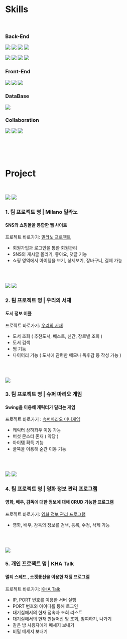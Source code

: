 # Skills
<br>

### Back-End
<img src="https://img.shields.io/badge/JAVA-007396?style=for-the-badge&logo=JAVA&logoColor=white"> <img src="https://img.shields.io/badge/Spring-6DB33F?style=for-the-badge&logo=Spring&logoColor=white"> <img src="https://img.shields.io/badge/Spring Boot-6DB33F?style=for-the-badge&logo=Spring Boot&logoColor=white"> <img src="https://img.shields.io/badge/Spring Security-6DB33F?style=for-the-badge&logo=Spring Security&logoColor=white">

<img src="https://img.shields.io/badge/Android-3DDC84?style=for-the-badge&logo=Android&logoColor=white"> <img src="https://img.shields.io/badge/Flutter-02569B?style=for-the-badge&logo=Flutter&logoColor=white"> <img src="https://img.shields.io/badge/javascript-F7DF1E?style=for-the-badge&logo=javascript&logoColor=black"> <img src="https://img.shields.io/badge/jquery-0769AD?style=for-the-badge&logo=jquery&logoColor=white">
<br>

### Front-End
<img src="https://img.shields.io/badge/html-E34F26?style=for-the-badge&logo=html5&logoColor=white"> <img src="https://img.shields.io/badge/css-1572B6?style=for-the-badge&logo=css3&logoColor=white"> <img src="https://img.shields.io/badge/Bootstrap-7952B3?style=for-the-badge&logo=Bootstrap&logoColor=white">
<br>

### DataBase
<img src="https://img.shields.io/badge/mysql-4479A1?style=for-the-badge&logo=mysql&logoColor=white">

### Collaboration
<img src="https://img.shields.io/badge/GitHub-181717?style=for-the-badge&logo=GitHub&logoColor=white"> <img src="https://img.shields.io/badge/Git-F05032?style=for-the-badge&logo=Git&logoColor=white"> <img src="https://img.shields.io/badge/Trello-0052CC?style=for-the-badge&logo=Trello&logoColor=white">
<br><br><br><br><br>

# Project
<br>

<img src="https://img.shields.io/badge/Spring-6DB33F?style=for-the-badge&logo=Spring&logoColor=white"> <img src="https://img.shields.io/badge/mysql-4479A1?style=for-the-badge&logo=mysql&logoColor=white">

### 1. 팀 프로젝트 명 | Milano 밀라노 
#### SNS와 쇼핑몰을 통합한 웹 사이트 
프로젝트 바로가기: [밀라노 프로젝트](https://github.com/khyunah/project-fashion_shopping_community)
- 회원가입과 로그인을 통한 회원관리
- SNS의 게시글 올리기, 좋아요, 댓글 기능
- 쇼핑 영역에서 아이템을 보기, 상세보기, 장바구니, 결제 가능

<br><br>

<img src="https://img.shields.io/badge/Android-3DDC84?style=for-the-badge&logo=Android&logoColor=white"> <img src="https://img.shields.io/badge/Spring-6DB33F?style=for-the-badge&logo=Spring&logoColor=white">

### 2. 팀 프로젝트 명 | 우리의 서재
#### 도서 정보 어플
프로젝트 바로가기: [우리의 서재](https://github.com/khyunah/project-Mobile_Spring_boot)
- 도서 조회 ( 추천도서, 베스트, 신간, 장르별 조회 )
- 도서 검색 
- 찜 기능 
- 다이어리 기능 ( 도서에 관련한 메모나 독후감 등 작성 가능 )

<br><br>

<img src="https://img.shields.io/badge/JAVA-007396?style=for-the-badge&logo=JAVA&logoColor=white">

### 3. 팀 프로젝트 명 | 슈퍼 마리오 게임
#### Swing을 이용해 캐릭터가 달리는 게임
프로젝트 바로가기 : [슈퍼마리오 미니게임](https://github.com/khyunah/workspace_minigame)
- 캐릭터 상하좌우 이동 가능
- 버섯 몬스터 존재 ( 악당 )
- 아이템 획득 기능 
- 굴뚝을 이용해 순간 이동 기능

<br><br>

<img src="https://img.shields.io/badge/JAVA-007396?style=for-the-badge&logo=JAVA&logoColor=white"> <img src="https://img.shields.io/badge/mysql-4479A1?style=for-the-badge&logo=mysql&logoColor=white">

### 4. 팀 프로젝트 명 | 영화 정보 관리 프로그램
#### 영화, 배우, 감독에 대한 정보에 대해 CRUD 가능한 프로그램
프로젝트 바로가기: [영화 정보 관리 프로그램](https://github.com/khyunah/project-movieInfoSystem)
- 영화, 배우, 감독의 정보를 검색, 등록, 수정, 삭제 가능

<br><br>

<img src="https://img.shields.io/badge/JAVA-007396?style=for-the-badge&logo=JAVA&logoColor=white">

### 5. 개인 프로젝트 명 | KHA Talk
#### 멀티 스레드 , 소켓통신을 이용한 채팅 프로그램 
프로젝트 바로가기: [KHA Talk](https://github.com/khyunah/project-kha_talk)
- IP, PORT 번호를 이용한 서버 실행
- PORT 번호와 아이디를 통해 로그인 
- 대기실에서의 현재 접속자 조회 리스트
- 대기실에서의 현재 만들어진 방 조회, 참여하기, 나가기 
- 같은 방 사용자에게 메세지 보내기 
- 비밀 메세지 보내기 

